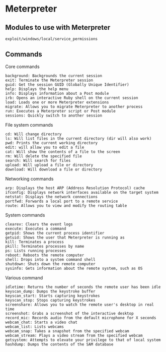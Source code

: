 # Meterpreter 

## Modules to use with Meterpreter


```
exploit/windows/local/service_permissions
```

## Commands

Core commands

    background: Backgrounds the current session
    exit: Terminate the Meterpreter session
    guid: Get the session GUID (Globally Unique Identifier)
    help: Displays the help menu
    info: Displays information about a Post module
    irb: Opens an interactive Ruby shell on the current session
    load: Loads one or more Meterpreter extensions
    migrate: Allows you to migrate Meterpreter to another process
    run: Executes a Meterpreter script or Post module
    sessions: Quickly switch to another session

File system commands

    cd: Will change directory
    ls: Will list files in the current directory (dir will also work)
    pwd: Prints the current working directory
    edit: will allow you to edit a file
    cat: Will show the contents of a file to the screen
    rm: Will delete the specified file
    search: Will search for files
    upload: Will upload a file or directory
    download: Will download a file or directory

Networking commands

    arp: Displays the host ARP (Address Resolution Protocol) cache
    ifconfig: Displays network interfaces available on the target system
    netstat: Displays the network connections
    portfwd: Forwards a local port to a remote service
    route: Allows you to view and modify the routing table

System commands

    clearev: Clears the event logs
    execute: Executes a command
    getpid: Shows the current process identifier
    getuid: Shows the user that Meterpreter is running as
    kill: Terminates a process
    pkill: Terminates processes by name
    ps: Lists running processes
    reboot: Reboots the remote computer
    shell: Drops into a system command shell
    shutdown: Shuts down the remote computer
    sysinfo: Gets information about the remote system, such as OS

Various command

    idletime: Returns the number of seconds the remote user has been idle
    keyscan_dump: Dumps the keystroke buffer
    keyscan_start: Starts capturing keystrokes
    keyscan_stop: Stops capturing keystrokes
    screenshare: Allows you to watch the remote user's desktop in real time
    screenshot: Grabs a screenshot of the interactive desktop
    record_mic: Records audio from the default microphone for X seconds
    webcam_chat: Starts a video chat
    webcam_list: Lists webcams
    webcam_snap: Takes a snapshot from the specified webcam
    webcam_stream: Plays a video stream from the specified webcam
    getsystem: Attempts to elevate your privilege to that of local system
    hashdump: Dumps the contents of the SAM database

